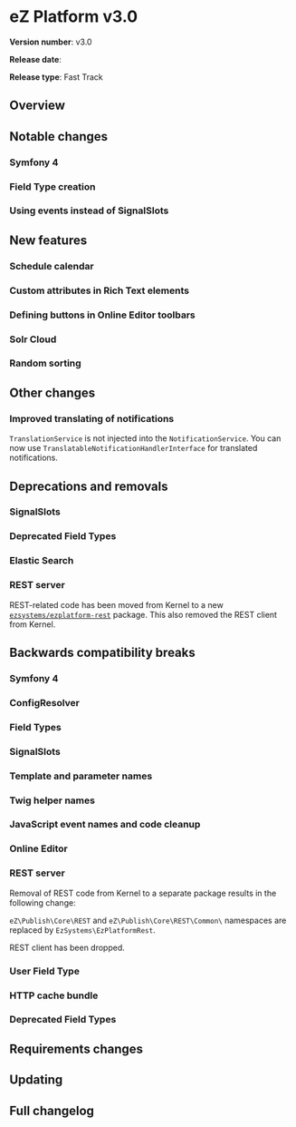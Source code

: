 # eZ Platform v3.0

**Version number**: v3.0

**Release date**:

**Release type**: Fast Track

## Overview


## Notable changes

### Symfony 4

### Field Type creation

### Using events instead of SignalSlots


## New features

### Schedule calendar

### Custom attributes in Rich Text elements

### Defining buttons in Online Editor toolbars

### Solr Cloud

### Random sorting


## Other changes

### Improved translating of notifications

`TranslationService` is not injected into the `NotificationService`.
You can now use `TranslatableNotificationHandlerInterface` for translated notifications.


## Deprecations and removals

### SignalSlots

### Deprecated Field Types

### Elastic Search

### REST server

REST-related code has been moved from Kernel to a new [`ezsystems/ezplatform-rest`](https://github.com/ezsystems/ezplatform-rest) package.
This also removed the REST client from Kernel.


## Backwards compatibility breaks

### Symfony 4

### ConfigResolver

### Field Types

### SignalSlots

### Template and parameter names

### Twig helper names

### JavaScript event names and code cleanup

### Online Editor

### REST server

Removal of REST code from Kernel to a separate package results in the following change:

`eZ\Publish\Core\REST` and `eZ\Publish\Core\REST\Common\` namespaces are replaced by `EzSystems\EzPlatformRest`.

REST client has been dropped.

### User Field Type

### HTTP cache bundle

### Deprecated Field Types


## Requirements changes


## Updating


## Full changelog
